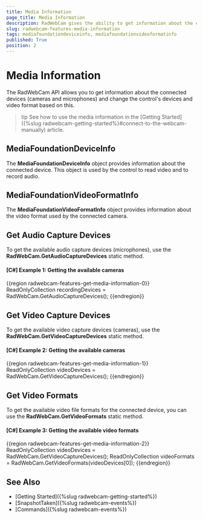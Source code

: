 ```yaml
---
title: Media Information
page_title: Media Information
description: RadWebCam gives the ability to get information about the connected devices (cameras and microphones) and change the control's device and video format based on this.
slug: radwebcam-features-media-information
tags: mediafoundationdeviceinfo, mediafoundationvideoformatinfo
published: True
position: 2
---
```


# Media Information

The RadWebCam API allows you to get information about the connected devices (cameras and microphones) and change the control's devices and video format based on this.

>tip See how to use the media information in the [Getting Started]({%slug radwebcam-getting-started%}#connect-to-the-webcam-manually) article.

## MediaFoundationDeviceInfo

The __MediaFoundationDeviceInfo__ object provides information about the connected device. This object is used by the control to read video and to record audio.

## MediaFoundationVideoFormatInfo

The __MediaFoundationVideoFormatInfo__ object provides information about the video format used by the connected camera.

## Get Audio Capture Devices

To get the available audio capture devices (microphones), use the __RadWebCam.GetAudioCaptureDevices__ static method.

#### __[C#] Example 1: Getting the available cameras__
{{region radwebcam-features-get-media-information-0}}
	ReadOnlyCollection<MediaFoundationDeviceInfo> recordingDevices = RadWebCam.GetAudioCaptureDevices();
{{endregion}}

## Get Video Capture Devices

To get the available video capture devices (cameras), use the __RadWebCam.GetVideoCaptureDevices__ static method.

#### __[C#] Example 2: Getting the available cameras__
{{region radwebcam-features-get-media-information-1}}
	ReadOnlyCollection<MediaFoundationDeviceInfo> videoDevices = RadWebCam.GetVideoCaptureDevices();
{{endregion}}

## Get Video Formats

To get the available video file formats for the connected device, you can use the __RadWebCam.GetVideoFormats__ static method.

#### __[C#] Example 3: Getting the available video formats__
{{region radwebcam-features-get-media-information-2}}
	ReadOnlyCollection<MediaFoundationDeviceInfo> videoDevices = RadWebCam.GetVideoCaptureDevices();
	ReadOnlyCollection<MediaFoundationVideoFormatInfo> videoFormats = RadWebCam.GetVideoFormats(videoDevices[0]);
{{endregion}}

## See Also  
* [Getting Started]({%slug radwebcam-getting-started%})
* [SnapshotTaken]({%slug radwebcam-events%})
* [Commands]({%slug radwebcam-events%})
